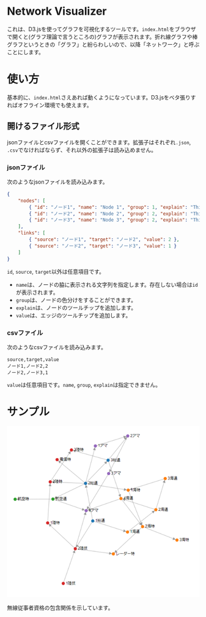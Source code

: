 # Network Visualizer

これは、D3.jsを使ってグラフを可視化するツールです。`index.html`をブラウザで開くと(グラフ理論で言うところの)グラフが表示されます。折れ線グラフや棒グラフというときの「グラフ」と紛らわしいので、以降「ネットワーク」と呼ぶことにします。

# 使い方

基本的に、`index.html`さえあれば動くようになっています。D3.jsをベタ張りすればオフライン環境でも使えます。

## 開けるファイル形式

jsonファイルとcsvファイルを開くことができます。拡張子はそれぞれ`.json`, `.csv`でなければならず、それ以外の拡張子は読み込めません。

### jsonファイル

次のようなjsonファイルを読み込みます。

```json
{
    "nodes": [
        { "id": "ノード1", "name": "Node 1", "group": 1, "explain": "This is node 1" },
        { "id": "ノード2", "name": "Node 2", "group": 2, "explain": "This is node 2" },
        { "id": "ノード3", "name": "Node 3", "group": 2, "explain": "This is node 3" }
    ],
    "links": [
        { "source": "ノード1", "target": "ノード2", "value": 2 },
        { "source": "ノード2", "target": "ノード3", "value": 1 }
    ]
}
```

`id`, `source`, `target`以外は任意項目です。

- `name`は、ノードの脇に表示される文字列を指定します。存在しない場合は`id`が表示されます。
- `group`は、ノードの色分けをすることができます。
- `explain`は、ノードのツールチップを追加します。
- `value`は、エッジのツールチップを追加します。

### csvファイル

次のようなcsvファイルを読み込みます。

```csv
source,target,value
ノード1,ノード2,2
ノード2,ノード3,1
```

`value`は任意項目です。`name`, `group`, `explain`は指定できません。

# サンプル

![image](/README_img/network.png)

無線従事者資格の包含関係を示しています。
